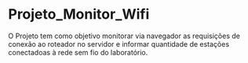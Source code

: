 # Projeto_Monitor_Wifi
O Projeto tem como objetivo monitorar via navegador as requisições de conexão ao roteador no servidor e informar quantidade de estações conectadoas à rede sem fio do laboratório.
